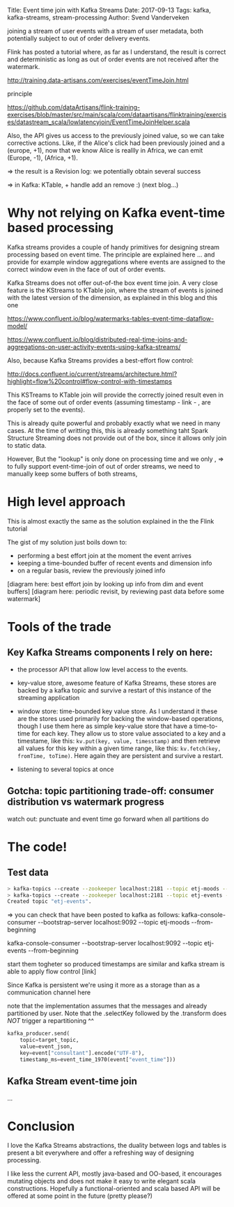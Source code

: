 Title: Event time join with Kafka Streams
Date: 2017-09-13
Tags: kafka, kafka-streams, stream-processing
Author: Svend Vanderveken


joining a stream of user events with a stream of user metadata, both potentially subject to out of order delivery events.


Flink has posted a tutorial where, as far as I understand, the result is correct and deterministic as long as out of order events are not received after the watermark. 

http://training.data-artisans.com/exercises/eventTimeJoin.html



principle 

https://github.com/dataArtisans/flink-training-exercises/blob/master/src/main/scala/com/dataartisans/flinktraining/exercises/datastream_scala/lowlatencyjoin/EventTimeJoinHelper.scala


Also, the API gives us access to the previously joined value, so we can take corrective actions. Like, if the Alice's click had been previously joined and a (europe, +1), now that we know Alice is reallly in Africa, we can emit (Europe, -1), (Africa, +1).


=> the result is a Revision log: we potentially obtain several success

=> in Kafka: KTable, + handle add an remove :) (next blog...)


# Why not relying on Kafka event-time based processing

Kafka streams provides a couple of handy primitives for designing stream processing based on event time. The principle are explained here ... and provide for example window aggregations where events are assigned to the correct window even in the face of out of order events.


Kafka Streams does not offer out-of-the box event time join. A very close feature is the KStreams to KTable join, where the stream of events is joined with the latest version of the dimension, as explained in this blog and this one

https://www.confluent.io/blog/watermarks-tables-event-time-dataflow-model/

https://www.confluent.io/blog/distributed-real-time-joins-and-aggregations-on-user-activity-events-using-kafka-streams/

Also, because Kafka Streams provides a best-effort flow control: 

http://docs.confluent.io/current/streams/architecture.html?highlight=flow%20control#flow-control-with-timestamps

This KSTreams to KTable join will provide the correctly joined result even in the face of some out of order events (assuming timestamp - link - , are properly set to the events). 

This is already quite powerful and probably exactly what we need in many cases. At the time of writting this, this is already something taht Spark Structure Streaming does not provide out of the box, since it allows only join to static data. 


However, But the "lookup" is only done on processing time and we only , => to fully support event-time-join of out of order streams, we need to manually keep some buffers of both streams,  




# High level approach 

This is almost exactly the same as the solution explained in the  the Flink tutorial

The gist of my solution just boils down to: 
- performing a best effort join at the moment the event arrives
- keeping a time-bounded buffer of recent events and dimension info
- on a regular basis, review the previously joined info 

[diagram here: best effort join by looking up info from dim and event buffers]
[diagram here: periodic revisit, by reviewing past data before some watermark]



# Tools of the trade

## Key Kafka Streams components I rely on here: 


- the processor API that allow low level access to the events. 

- key-value store, awesome feature of Kafka Streams, these stores are backed by a kafka topic and survive a restart of this instance of the streaming application

- window store: time-bounded key value store. As I understand it these are the stores used primarily for backing the window-based operations, though I use them here as simple key-value store that have a time-to-time for each key. They allow us to store value associated to a key and a timestame, like this: `kv.put(key, value, timesstamp)` and then retrieve all values for this key within a given time range, like this:  `kv.fetch(key, fromTime, toTime)`. Here again they are persistent and survive a restart. 

- listening to several topics at once

## Gotcha: topic partitioning trade-off: consumer distribution vs watermark progress

watch out: punctuate and event time go forward when all partitions do



# The code!

## Test data

```bash
> kafka-topics --create --zookeeper localhost:2181 --topic etj-moods --replication-factor 1 --partitions 4
> kafka-topics --create --zookeeper localhost:2181 --topic etj-events --replication-factor 1 --partitions 4
Created topic "etj-events".
```


=> you can check that have been posted to kafka as follows: 
kafka-console-consumer --bootstrap-server localhost:9092 --topic etj-moods --from-beginning


kafka-console-consumer --bootstrap-server localhost:9092 --topic etj-events --from-beginning



start them togheter so produced timestamps are similar and kafka stream is able to apply flow control [link]

Since Kafka is persistent we're using it more as a storage than as a communication channel here


note that the implementation assumes that the messages and already partitioned by user. Note that the .selectKey followed by the .transform does _NOT_ trigger a repartitioning ^^

```python
kafka_producer.send(
    topic=target_topic, 
    value=event_json,
    key=event["consultant"].encode("UTF-8"),
    timestamp_ms=event_time_1970(event["event_time"]))
```


## Kafka Stream event-time join

...


# Conclusion

I love the Kafka Streams abstractions, the duality between logs and tables is present a bit everywhere and offer a refreshing way of designing processing. 

I like less the current API, mostly java-based and OO-based, it encourages mutating objects and does not make it easy to write elegant scala constructions. Hopefully a functional-oriented and scala based API will be offered at some point in the future (pretty please?) 


